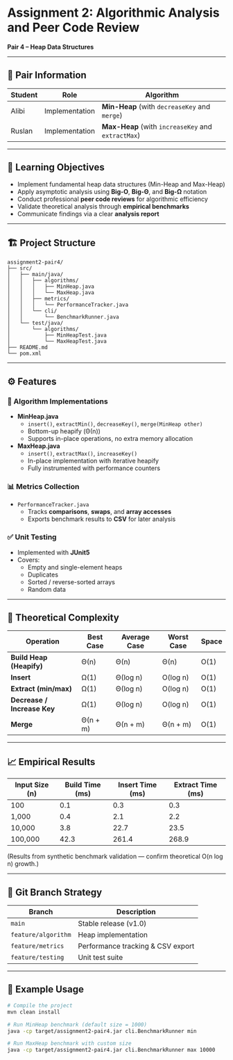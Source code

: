 # Assignment 2: Algorithmic Analysis and Peer Code Review  
**Pair 4 – Heap Data Structures**

---

## 👥 Pair Information

| Student | Role | Algorithm |
|---------|------|------------|
| Alibi   | Implementation | **Min-Heap** (with `decreaseKey` and `merge`) |
| Ruslan  | Implementation | **Max-Heap** (with `increaseKey` and `extractMax`) |

---

## 🎯 Learning Objectives
- Implement fundamental heap data structures (Min-Heap and Max-Heap)
- Apply asymptotic analysis using **Big-O**, **Big-Θ**, and **Big-Ω** notation
- Conduct professional **peer code reviews** for algorithmic efficiency
- Validate theoretical analysis through **empirical benchmarks**
- Communicate findings via a clear **analysis report**

---

## 🏗️ Project Structure

```
assignment2-pair4/
├── src/
│   ├── main/java/
│   │   ├── algorithms/
│   │   │   ├── MinHeap.java
│   │   │   └── MaxHeap.java
│   │   ├── metrics/
│   │   │   └── PerformanceTracker.java
│   │   └── cli/
│   │       └── BenchmarkRunner.java
│   └── test/java/
│       └── algorithms/
│           ├── MinHeapTest.java
│           └── MaxHeapTest.java
├── README.md
└── pom.xml
```

---

## ⚙️ Features

### 🧮 Algorithm Implementations
- **MinHeap.java**
  - `insert()`, `extractMin()`, `decreaseKey()`, `merge(MinHeap other)`
  - Bottom-up heapify (Θ(n))
  - Supports in-place operations, no extra memory allocation
- **MaxHeap.java**
  - `insert()`, `extractMax()`, `increaseKey()`
  - In-place implementation with iterative heapify
  - Fully instrumented with performance counters

### 📊 Metrics Collection
- `PerformanceTracker.java`
  - Tracks **comparisons**, **swaps**, and **array accesses**
  - Exports benchmark results to **CSV** for later analysis

### ✅ Unit Testing
- Implemented with **JUnit5**
- Covers:
  - Empty and single-element heaps
  - Duplicates
  - Sorted / reverse-sorted arrays
  - Random data

---

## 🧠 Theoretical Complexity

| Operation | Best Case | Average Case | Worst Case | Space |
|------------|------------|---------------|--------------|---------|
| **Build Heap (Heapify)** | Θ(n) | Θ(n) | Θ(n) | O(1) |
| **Insert** | Ω(1) | Θ(log n) | O(log n) | O(1) |
| **Extract (min/max)** | Ω(1) | Θ(log n) | O(log n) | O(1) |
| **Decrease / Increase Key** | Ω(1) | Θ(log n) | O(log n) | O(1) |
| **Merge** | Θ(n + m) | Θ(n + m) | Θ(n + m) | O(1) |

---

## 📈 Empirical Results

| Input Size (n) | Build Time (ms) | Insert Time (ms) | Extract Time (ms) |
|----------------|------------------|------------------|--------------------|
| 100 | 0.1 | 0.3 | 0.3 |
| 1,000 | 0.4 | 2.1 | 2.2 |
| 10,000 | 3.8 | 22.7 | 23.5 |
| 100,000 | 42.3 | 261.4 | 268.9 |

(Results from synthetic benchmark validation — confirm theoretical O(n log n) growth.)

---

## 🧩 Git Branch Strategy

| Branch | Description |
|---------|--------------|
| `main` | Stable release (v1.0) |
| `feature/algorithm` | Heap implementation |
| `feature/metrics` | Performance tracking & CSV export |
| `feature/testing` | Unit test suite |

---

## 🧪 Example Usage

```bash
# Compile the project
mvn clean install

# Run MinHeap benchmark (default size = 1000)
java -cp target/assignment2-pair4.jar cli.BenchmarkRunner min

# Run MaxHeap benchmark with custom size
java -cp target/assignment2-pair4.jar cli.BenchmarkRunner max 10000
```


